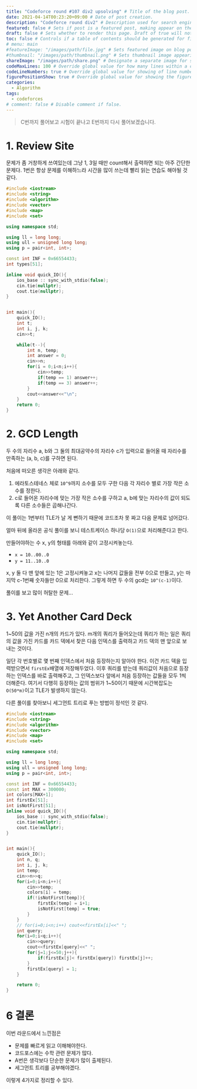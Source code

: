 ```yaml
---
title: "Codeforce round #107 div2 upsolving" # Title of the blog post.
date: 2021-04-14T00:23:20+09:00 # Date of post creation.
description: "Codeforce round div2" # Description used for search engine.
featured: false # Sets if post is a featured post, making appear on the home page side bar.
draft: false # Sets whether to render this page. Draft of true will not be rendered.
toc: false # Controls if a table of contents should be generated for first-level links automatically.
# menu: main
#featureImage: "/images/path/file.jpg" # Sets featured image on blog post.
#thumbnail: "/images/path/thumbnail.png" # Sets thumbnail image appearing inside card on homepage.
shareImage: "/images/path/share.png" # Designate a separate image for social media sharing.
codeMaxLines: 100 # Override global value for how many lines within a code block before auto-collapsing.
codeLineNumbers: true # Override global value for showing of line numbers within code block.
figurePositionShow: true # Override global value for showing the figure label.
categories:
  - Algorithm
tags:
  - codeforces
# comment: false # Disable comment if false.
---
```

> C번까지 풀어보고 시험이 끝나고 E번까지 다시 풀어보겠습니다.

# 1. Review Site

문제가 좀 거창하게 쓰여있는데 그냥 1, 3일 때만 count해서 출력하면 되는 아주 간단한 문제다. 1번은 항상 문제를 이해하느라 시간을 많이 쓰는데 빨리 읽는 연습도 해야될 것 같다.
```c++
#include <iostream>
#include <string>
#include <algorithm>
#include <vector>
#include <map>
#include <set>

using namespace std;

using ll = long long;
using ull = unsigned long long;
using p = pair<int, int>;

const int INF = 0x66554433;
int types[51];

inline void quick_IO(){
    ios_base :: sync_with_stdio(false);
    cin.tie(nullptr);
    cout.tie(nullptr);
}


int main(){
    quick_IO();
    int t;
    int i, j, k;
    cin>>t;

    while(t--){
        int n, temp;
        int answer = 0;
        cin>>n;
        for(i = 0;i<n;i++){
            cin>>temp;
            if(temp == 1) answer++;
            if(temp == 3) answer++;
        }
        cout<<answer<<"\n";
    }
    return 0;
}
```
# 2. GCD Length

두 수의 자리수 a, b와 그 둘의 최대공약수의 자리수 c가 입력으로 들어올 때 자리수를 만족하는 (a, b, c)를 구하면 된다. 

처음에 떠오른 생각은 아래와 같다.

1. 에라토스테네스 체로 `10^9`까지 소수를 모두 구한 다음 각 자리수 별로 가장 작은 소수를 정한다.
2. c로 들어온 자리수에 맞는 가장 작은 소수를 구하고 a, b에 맞는 자리수의 값이 되도록 다른 소수들은 곱해나간다.

이 풀이는 1번부터 TLE가 날 게 뻔하기 때문에 코드조차 못 짜고 다음 문제로 넘어갔다.

얼마 뒤에 올라온 공식 풀이를 보니 테스트케이스 하나당 `O(1)`으로 처리해준다고 한다.

만들어야하는 수 x, y의 형태를 아래와 같이 고정시켜놓는다.

 - `x = 10..00..0`
 - `y = 11..10..0`

x, y 둘 다 맨 앞에 있는 1은 고정시켜놓고 x는 나머지 값들을 전부 0으로 만들고, y는 마지막 c-1번째 숫자들만 0으로 처리한다. 그렇게 하면 두 수의 gcd는 `10^(c-1)`이다.

풀이를 보고 많이 허탈한 문제...

# 3. Yet Another Card Deck

1~50의 값을 가진 n개의 카드가 있다. m개의 쿼리가 들어오는데 쿼리가 하는 일은 쿼리의 값을 가진 카드를 카드 덱에서 찾은 다음 인덱스를 출력하고 카드 덱의 맨 앞으로 보내는 것이다. 

일단 각 번호별로 몇 번째 인덱스에서 처음 등장하는지 알아야 한다. 이건 카드 덱을 입력받으면서 `firstEx`배열에 저장해두었다. 이후 쿼리를 받는데 쿼리값이 처음으로 등장하는 인덱스를 바로 출력해주고, 그 인덱스보다 앞에서 처음 등장하는 값들을 모두 1씩 더해준다. 여기서 다행히 등장하는 값의 범위가 1~50이기 때문에 시간복잡도는 `O(50*m)`이고 TLE가 발생하지 않는다.

다른 풀이를 찾아보니 세그먼트 트리로 푸는 방법이 정석인 것 같다.
```c++
#include <iostream>
#include <string>
#include <algorithm>
#include <vector>
#include <map>
#include <set>

using namespace std;

using ll = long long;
using ull = unsigned long long;
using p = pair<int, int>;

const int INF = 0x66554433;
const int MAX = 300000;
int colors[MAX+1];
int firstEx[51];
int isNotFirst[51];
inline void quick_IO(){
    ios_base :: sync_with_stdio(false);
    cin.tie(nullptr);
    cout.tie(nullptr);
}


int main(){
    quick_IO();
    int n, q;
    int i, j, k;
    int temp;
    cin>>n>>q;
    for(i=0;i<n;i++){
        cin>>temp;
        colors[i] = temp;
        if(!isNotFirst[temp]){
            firstEx[temp] = i+1;
            isNotFirst[temp] = true;
        }
    }
    // for(i=0;i<n;i++) cout<<firstEx[i]<<" ";
    int query;
    for(i=0;i<q;i++){
        cin>>query;
        cout<<firstEx[query]<<" ";
        for(j=1;j<=50;j++){
            if(firstEx[j]< firstEx[query]) firstEx[j]++;
        }
        firstEx[query] = 1;
    }

    return 0;
}
```
# 6 결론

이번 라운드에서 느낀점은

- 문제를 빠르게 읽고 이해해야한다.
- 코드포스에는 수학 관련 문제가 많다.
- A번은 생각보다 단순한 문제가 많이 출제된다.
- 세그먼트 트리를 공부해야겠다.

이렇게 4가지로 정리할 수 있다.